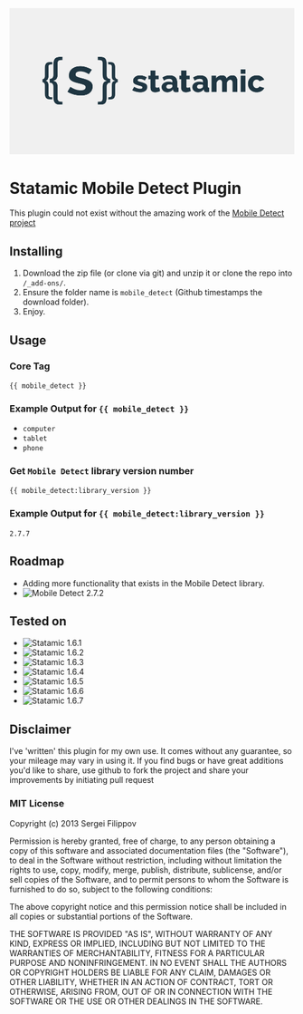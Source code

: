 ![Statamic CMS Logo](statamic-logo.png "Statamic CMS")

# Statamic Mobile Detect Plugin

This plugin could not exist without the amazing work of the [Mobile Detect project](https://github.com/serbanghita/Mobile-Detect)

## Installing
1. Download the zip file (or clone via git) and unzip it or clone the repo into `/_add-ons/`.
2. Ensure the folder name is `mobile_detect` (Github timestamps the download folder).
3. Enjoy.

## Usage

### Core Tag

    {{ mobile_detect }}

### Example Output for `{{ mobile_detect }}`

+ `computer`
+ `tablet`
+ `phone`

### Get `Mobile Detect` library version number

    {{ mobile_detect:library_version }}

### Example Output for `{{ mobile_detect:library_version }}`

    2.7.7

## Roadmap

+ Adding more functionality that exists in the Mobile Detect library.
+ ![Mobile Detect 2.7.2](http://b.repl.ca/v1/Mobile_Detect-2.7.2-green.png)

## Tested on

+ ![Statamic 1.6.1](http://b.repl.ca/v1/Statamic-1.6.1-green.png)
+ ![Statamic 1.6.2](http://b.repl.ca/v1/Statamic-1.6.2-green.png)
+ ![Statamic 1.6.3](http://b.repl.ca/v1/Statamic-1.6.3-green.png)
+ ![Statamic 1.6.4](http://b.repl.ca/v1/Statamic-1.6.4-green.png)
+ ![Statamic 1.6.5](http://b.repl.ca/v1/Statamic-1.6.5-green.png)
+ ![Statamic 1.6.6](http://b.repl.ca/v1/Statamic-1.6.6-green.png)
+ ![Statamic 1.6.7](http://b.repl.ca/v1/Statamic-1.6.7-green.png)

## Disclaimer

I've 'written' this plugin for my own use. It comes without any guarantee, so your mileage may vary in using it. If you find bugs or have great additions you'd like to share, use github to fork the project and share your improvements by initiating pull request

### MIT License

Copyright (c) 2013 Sergei Filippov

Permission is hereby granted, free of charge, to any person obtaining a copy of this software and associated documentation files (the "Software"), to deal in the Software without restriction, including without limitation the rights to use, copy, modify, merge, publish, distribute, sublicense, and/or sell copies of the Software, and to permit persons to whom the Software is furnished to do so, subject to the following conditions:

The above copyright notice and this permission notice shall be included in all copies or substantial portions of the Software.

THE SOFTWARE IS PROVIDED "AS IS", WITHOUT WARRANTY OF ANY KIND, EXPRESS OR IMPLIED, INCLUDING BUT NOT LIMITED TO THE WARRANTIES OF MERCHANTABILITY, FITNESS FOR A PARTICULAR PURPOSE AND NONINFRINGEMENT. IN NO EVENT SHALL THE AUTHORS OR COPYRIGHT HOLDERS BE LIABLE FOR ANY CLAIM, DAMAGES OR OTHER LIABILITY, WHETHER IN AN ACTION OF CONTRACT, TORT OR OTHERWISE, ARISING FROM, OUT OF OR IN CONNECTION WITH THE SOFTWARE OR THE USE OR OTHER DEALINGS IN THE SOFTWARE.
